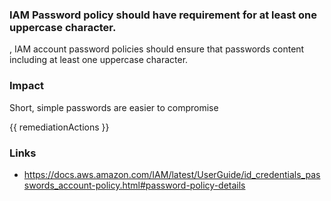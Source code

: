 
### IAM Password policy should have requirement for at least one uppercase character.

,
IAM account password policies should ensure that passwords content including at least one uppercase character.

### Impact
Short, simple passwords are easier to compromise

<!-- DO NOT CHANGE -->
{{ remediationActions }}

### Links
- https://docs.aws.amazon.com/IAM/latest/UserGuide/id_credentials_passwords_account-policy.html#password-policy-details
        